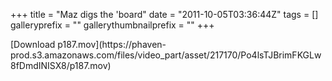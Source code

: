 +++
title = "Maz digs the 'board"
date = "2011-10-05T03:36:44Z"
tags = []
galleryprefix = ""
gallerythumbnailprefix = ""
+++

[Download p187.mov](https://phaven-
prod.s3.amazonaws.com/files/video_part/asset/217170/Po4lsTJBrimFKGLw8fDmdINISX8/p187.mov)

